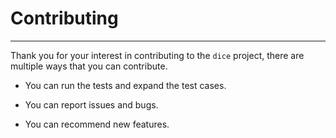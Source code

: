 # Contributing
---
Thank you for your interest in contributing to the `dice` project, there are multiple ways that you can contribute. 

* You can run the tests and expand the test cases. 

* You can report issues and bugs.

* You can recommend new features.
